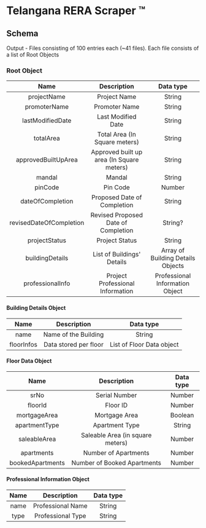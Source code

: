 # Telangana RERA Scraper ™

## Schema  
Output - Files consisting of 100 entries each (~41 files). Each file consists of a list of Root Objects
  
### Root Object
|          Name           |                Description                |             Data type             |
|:-----------------------:|:-----------------------------------------:|:---------------------------------:|
|       projectName       |               Project Name                |              String               |
|      promoterName       |               Promoter Name               |              String               |
|    lastModifiedDate     |            Last Modified Date             |              String               |
|        totalArea        |       Total Area (In Square meters)       |              String               |
|   approvedBuiltUpArea   | Approved built up area (In Square meters) |              String               |
|         mandal          |                  Mandal                   |              String               |
|         pinCode         |                 Pin Code                  |              Number               |
|    dateOfCompletion     |        Proposed Date of Completion        |              String               |
| revisedDateOfCompletion |    Revised Proposed Date of Completion    |              String?              |
|      projectStatus      |              Project Status               |              String               |
|     buildingDetails     |        List of Buildings' Details         | Array of Building Details Objects |
|    professionalInfo     |     Project Professional Information      |  Professional Information Object  |

#### Building Details Object
|    Name    |      Description      |         Data type         |
|:----------:|:---------------------:|:-------------------------:|
|    name    | Name of the Building  |          String           |
| floorInfos | Data stored per floor | List of Floor Data object |

#### Floor Data Object
|       Name       |           Description            | Data type |
|:----------------:|:--------------------------------:|:---------:|
|       srNo       |          Serial Number           |  Number   |
|     floorId      |             Floor ID             |  Number   |
|   mortgageArea   |          Mortgage Area           |  Boolean  |
|  apartmentType   |          Apartment Type          |  String   |
|   saleableArea   | Saleable Area (in square meters) |  Number   |
|    apartments    |       Number of Apartments       |  Number   |
| bookedApartments |   Number of Booked Apartments    |  Number   |

#### Professional Information Object
| Name |    Description    | Data type |
|:----:|:-----------------:|:---------:|
| name | Professional Name |   String  |
| type | Professional Type |   String  |
